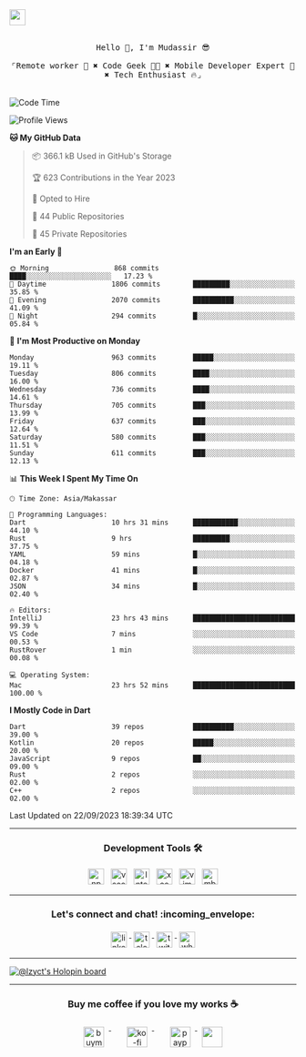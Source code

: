 

<a href = "mailto: hey.mudassir@gmail.com">
<img src="https://github.com/ukieTux/ukieTux/blob/master/open2work.svg"  height=28  /></a>
<br/>
<br/>
<p align="center">
  <samp>
   Hello 👋,  I'm Mudassir 😎
    <br><br>
    ⌜Remote worker 💼 ✖︎ Code Geek 👨‍💻 ✖︎  Mobile Developer Expert 📱 ✖︎ Tech Enthusiast 🔥⌟
  </samp>
<br><br>


<!--START_SECTION:waka-->
![Code Time](http://img.shields.io/badge/Code%20Time-5%2C251%20hrs%2030%20mins-blue)

![Profile Views](http://img.shields.io/badge/Profile%20Views-0-blue)

**🐱 My GitHub Data** 

> 📦 366.1 kB Used in GitHub's Storage 
 > 
> 🏆 623 Contributions in the Year 2023
 > 
> 💼 Opted to Hire
 > 
> 📜 44 Public Repositories 
 > 
> 🔑 45 Private Repositories 
 > 
**I'm an Early 🐤** 

```text
🌞 Morning                868 commits         ████░░░░░░░░░░░░░░░░░░░░░   17.23 % 
🌆 Daytime                1806 commits        █████████░░░░░░░░░░░░░░░░   35.85 % 
🌃 Evening                2070 commits        ██████████░░░░░░░░░░░░░░░   41.09 % 
🌙 Night                  294 commits         █░░░░░░░░░░░░░░░░░░░░░░░░   05.84 % 
```
📅 **I'm Most Productive on Monday** 

```text
Monday                   963 commits         █████░░░░░░░░░░░░░░░░░░░░   19.11 % 
Tuesday                  806 commits         ████░░░░░░░░░░░░░░░░░░░░░   16.00 % 
Wednesday                736 commits         ████░░░░░░░░░░░░░░░░░░░░░   14.61 % 
Thursday                 705 commits         ███░░░░░░░░░░░░░░░░░░░░░░   13.99 % 
Friday                   637 commits         ███░░░░░░░░░░░░░░░░░░░░░░   12.64 % 
Saturday                 580 commits         ███░░░░░░░░░░░░░░░░░░░░░░   11.51 % 
Sunday                   611 commits         ███░░░░░░░░░░░░░░░░░░░░░░   12.13 % 
```


📊 **This Week I Spent My Time On** 

```text
🕑︎ Time Zone: Asia/Makassar

💬 Programming Languages: 
Dart                     10 hrs 31 mins      ███████████░░░░░░░░░░░░░░   44.10 % 
Rust                     9 hrs               █████████░░░░░░░░░░░░░░░░   37.75 % 
YAML                     59 mins             █░░░░░░░░░░░░░░░░░░░░░░░░   04.18 % 
Docker                   41 mins             █░░░░░░░░░░░░░░░░░░░░░░░░   02.87 % 
JSON                     34 mins             █░░░░░░░░░░░░░░░░░░░░░░░░   02.40 % 

🔥 Editors: 
IntelliJ                 23 hrs 43 mins      █████████████████████████   99.39 % 
VS Code                  7 mins              ░░░░░░░░░░░░░░░░░░░░░░░░░   00.53 % 
RustRover                1 min               ░░░░░░░░░░░░░░░░░░░░░░░░░   00.08 % 

💻 Operating System: 
Mac                      23 hrs 52 mins      █████████████████████████   100.00 % 
```

**I Mostly Code in Dart** 

```text
Dart                     39 repos            ██████████░░░░░░░░░░░░░░░   39.00 % 
Kotlin                   20 repos            █████░░░░░░░░░░░░░░░░░░░░   20.00 % 
JavaScript               9 repos             ██░░░░░░░░░░░░░░░░░░░░░░░   09.00 % 
Rust                     2 repos             ░░░░░░░░░░░░░░░░░░░░░░░░░   02.00 % 
C++                      2 repos             ░░░░░░░░░░░░░░░░░░░░░░░░░   02.00 % 
```




 Last Updated on 22/09/2023 18:39:34 UTC
<!--END_SECTION:waka-->



---

<h3 align="center">Development Tools 🛠</h3>


<p align="center">

  <!-- For more icons please follow  https://github.com/ukieTux/ColoredBadges -->

  <img src="https://github.com/ukieTux/ukieTux/blob/master/assets/npm.svg" alt="npm" style="vertical-align:top;margin:4px" height=28>
  <img src="https://github.com/ukieTux/ukieTux/blob/master/assets/visualstudio_code.svg" alt="vscode" style="vertical-align:top; margin:4px" height=28>
  <img src="https://github.com/ukieTux/ukieTux/blob/master/assets/jetbrains_intellij.svg" alt="Intellij CE" style="vertical-align:top; margin:4px" height=28>
   <img src="https://github.com/ukieTux/ukieTux/blob/master/assets/xcode.svg" alt="xcode" style="vertical-align:top; margin:4px" height=28>
    <img src="https://github.com/ukieTux/ukieTux/blob/master/assets/vim.svg" alt="vim" style="vertical-align:top; margin:4px" height=28>
    
   <img src="https://github.com/ukieTux/ukieTux/blob/master/assets/mac.svg" alt="mbp2018" style="vertical-align:top; margin:4px" height=28>

---

<h3 align="center">Let's connect and chat! :incoming_envelope:</h3>
<p align="center">
  <a href="https://www.linkedin.com/in/mudassir-321462139/" target="_blank">
    <img src="https://github.com/ukieTux/ukieTux/blob/master/assets/linkedin.svg" alt="linkedin" style="vertical-align:top; margin:4px" height=28>
  </a>
  <a href="https://t.me/ukieTux" target="_blank">
    <img src="https://github.com/ukieTux/ukieTux/blob/master/assets/telegram.svg" alt="telegram" style="vertical-align:top; margin:4px" height=28>
  </a>
  <a href="https://twitter.com/ukieTux" target="_blank">
    <img src="https://github.com/ukieTux/ukieTux/blob/master/assets/twitter.svg" alt="twitter" style="vertical-align:top; margin:4px" height=28>
  </a>
  <a href="https://api.whatsapp.com/send?phone=628114441069&text=&source=&data=&app_absent=" target="_blank">
    <img src="https://github.com/ukieTux/ukieTux/blob/master/assets/whatsapp.svg" alt="whatsapp" style="vertical-align:top; margin:4px" height=28>
  </a>
</p>

---
[![@lzyct's Holopin board](https://holopin.me/lzyct)](https://holopin.io/@lzyct)

---
<h3 align="center">Buy me coffee if you love my works ☕️</h3>
<p align="center">
  <a href="https://www.buymeacoffee.com/Lzyct" target="_blank">
    <img src="https://www.buymeacoffee.com/assets/img/guidelines/download-assets-sm-2.svg" alt="buymeacoffe" style="vertical-align:top; margin:8px" height="36">
  </a>&nbsp;&nbsp;&nbsp;&nbsp;
   <a href="https://ko-fi.com/Lzyct" target="_blank">
    <img src="https://help.ko-fi.com/system/photos/3604/0095/9793/logo_circle.png" alt="ko-fi" style="vertical-align:top; margin:8px" height="36">
  </a>&nbsp;&nbsp;&nbsp;&nbsp;
  <a href="https://paypal.me/ukieTux" target="_blank">
    <img src="https://blog.zoom.us/wp-content/uploads/2019/08/paypal.png" alt="paypal" style="vertical-align:top; margin:8px" height="36">
  </a>
  <a href="https://saweria.co/Lzyct" target="_blank">
   <img src="https://1.bp.blogspot.com/-7OuHSxaNk6A/X92QPg8L9kI/AAAAAAAAG0E/lUzKf_uuVP8jCqvXpA7juh_l-TfK2jnbwCLcBGAsYHQ/s16000/SAWERIA.webp" style="vertical-align:top; margin:8px" height="36">
  </a>
</p>
<br><br>
